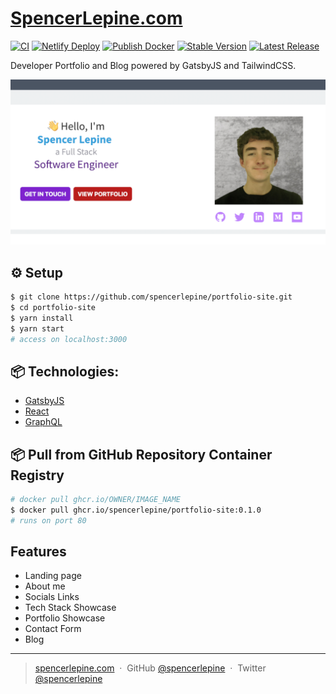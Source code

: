 # [SpencerLepine.com](https://www.spencerlepine.com/)

[![CI](https://github.com/spencerlepine/portfolio-site/actions/workflows/ci.yml/badge.svg?branch=main)](https://github.com/spencerlepine/portfolio-site/actions/workflows/ci.yml) [![Netlify Deploy](https://github.com/spencerlepine/portfolio-site/actions/workflows/netlify.yml/badge.svg?branch=main)](https://github.com/spencerlepine/portfolio-site/actions/workflows/netlify.yml) [![Publish Docker](https://github.com/spencerlepine/portfolio-site/actions/workflows/publish-to-ghcr.yml/badge.svg?branch=main)](https://github.com/spencerlepine/portfolio-site/actions/workflows/publish-to-ghcr.yml) [![Stable Version](https://img.shields.io/github/v/tag/spencerlepine/portfolio-site)](https://img.shields.io/github/v/tag/spencerlepine/portfolio-site) [![Latest Release](https://img.shields.io/github/v/release/spencerlepine/portfolio-site?color=%233D9970)](https://img.shields.io/github/v/tag/spencerlepine/portfolio-site?color=%233D9970)

Developer Portfolio and Blog powered by GatsbyJS and TailwindCSS.

![OG Snapshot](./static/og@2x.png)

## ⚙️ Setup
```sh
$ git clone https://github.com/spencerlepine/portfolio-site.git
$ cd portfolio-site
$ yarn install
$ yarn start
# access on localhost:3000
```

## 📦 Technologies:

- [GatsbyJS](https://www.gatsbyjs.com/)
- [React](https://reactjs.org/)
- [GraphQL](https://graphql.org/)
<!-- - [TailwindCSS](https://tailwindcss.com/) -->
<!-- - [Digital Ocean Droplet](https://www.digitalocean.com/products/droplets/) -->
<!-- - [Husky](https://typicode.github.io/husky/)
- [ESLint](https://eslint.org/)
- [Prettier](https://prettier.io/) -->

## 📦 Pull from GitHub Repository Container Registry
```sh
# docker pull ghcr.io/OWNER/IMAGE_NAME
$ docker pull ghcr.io/spencerlepine/portfolio-site:0.1.0
# runs on port 80
```

## Features
- Landing page
- About me
- Socials Links
- Tech Stack Showcase
- Portfolio Showcase
- Contact Form
- Blog
---

> [spencerlepine.com](https://www.spencerlepine.com) &nbsp;&middot;&nbsp; GitHub [@spencerlepine](https://github.com/spencerlepine) &nbsp;&middot;&nbsp; Twitter [@spencerlepine](http://twitter.com/spencerlepine)
